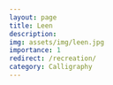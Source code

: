```yaml
---
layout: page
title: Leen
description:
img: assets/img/leen.jpg
importance: 1
redirect: /recreation/
category: Calligraphy
---
```

